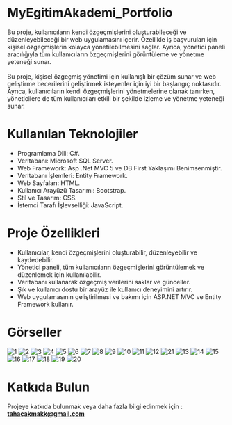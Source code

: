 # MyEgitimAkademi_Portfolio
Bu proje, kullanıcıların kendi özgeçmişlerini oluşturabileceği ve düzenleyebileceği bir web uygulamasını içerir. Özellikle iş başvuruları için kişisel 
özgeçmişlerin kolayca yönetilebilmesini sağlar. Ayrıca, yönetici paneli aracılığıyla tüm kullanıcıların özgeçmişlerini görüntüleme ve yönetme yeteneği sunar.
<br/>
<br/>
Bu proje, kişisel özgeçmiş yönetimi için kullanışlı bir çözüm sunar ve web geliştirme becerilerini geliştirmek isteyenler için iyi bir başlangıç noktasıdır. 
Ayrıca, kullanıcıların kendi özgeçmişlerini yönetmelerine olanak tanırken, yöneticilere de tüm kullanıcıları etkili bir şekilde izleme ve yönetme yeteneği sunar.

# Kullanılan Teknolojiler
- Programlama Dili: C#.
- Veritabanı: Microsoft SQL Server.
- Web Framework: Asp .Net MVC 5 ve DB First Yaklaşımı Benimsenmiştir.
- Veritabanı İşlemleri: Entity Framework.
- Web Sayfaları: HTML.
- Kullanıcı Arayüzü Tasarımı: Bootstrap.
- Stil ve Tasarım: CSS.
- İstemci Tarafı İşlevselliği: JavaScript.
# Proje Özellikleri
- Kullanıcılar, kendi özgeçmişlerini oluşturabilir, düzenleyebilir ve kaydedebilir.
- Yönetici paneli, tüm kullanıcıların özgeçmişlerini görüntülemek ve düzenlemek için kullanılabilir.
- Veritabanı kullanarak özgeçmiş verilerini saklar ve günceller.
- Şık ve kullanıcı dostu bir arayüz ile kullanıcı deneyimini artırır.
- Web uygulamasının geliştirilmesi ve bakımı için ASP.NET MVC ve Entity Framework kullanır.
# Görseller
![1](https://github.com/tahacakmakk/MyEgitimAkademi_Portfolio/assets/147727764/a4d86733-ce17-400e-883e-5598efc2bd9f)
![2](https://github.com/tahacakmakk/MyEgitimAkademi_Portfolio/assets/147727764/d3846940-7a85-4d52-8468-500d8362a610)
![3](https://github.com/tahacakmakk/MyEgitimAkademi_Portfolio/assets/147727764/0cf7e1f9-2fe8-48cb-947d-69cc85527053)
![4](https://github.com/tahacakmakk/MyEgitimAkademi_Portfolio/assets/147727764/df415bb2-956f-42ef-b0be-5a58f2ac4341)
![5](https://github.com/tahacakmakk/MyEgitimAkademi_Portfolio/assets/147727764/891d1cc6-1d16-48c6-a6a2-685c847a0285)
![6](https://github.com/tahacakmakk/MyEgitimAkademi_Portfolio/assets/147727764/e220bdba-b201-4977-89fc-501bf802ae88)
![7](https://github.com/tahacakmakk/MyEgitimAkademi_Portfolio/assets/147727764/daeb6561-8b0e-4754-a480-dd8a1281ad58)
![8](https://github.com/tahacakmakk/MyEgitimAkademi_Portfolio/assets/147727764/ce0bc32b-79ee-4ddc-a1c3-d5506e568a25)
![9](https://github.com/tahacakmakk/MyEgitimAkademi_Portfolio/assets/147727764/a544d9de-a376-4636-a17a-cb22cd886b1e)
![10](https://github.com/tahacakmakk/MyEgitimAkademi_Portfolio/assets/147727764/0abe10f7-d06f-422a-946f-0930585a57c6)
![11](https://github.com/tahacakmakk/MyEgitimAkademi_Portfolio/assets/147727764/af12edf7-bcc9-46e3-ae21-f60da3776f30)
![12](https://github.com/tahacakmakk/MyEgitimAkademi_Portfolio/assets/147727764/b6c5f7e5-7caf-4280-a851-a14fc5d8b6bd)
![21](https://github.com/tahacakmakk/MyEgitimAkademi_Portfolio/assets/147727764/7865d687-5640-47c2-93b4-d1a34094103b)
![13](https://github.com/tahacakmakk/MyEgitimAkademi_Portfolio/assets/147727764/7e3c3b03-9166-46e2-be36-664100f1ba3e)
![14](https://github.com/tahacakmakk/MyEgitimAkademi_Portfolio/assets/147727764/6beb1e67-8778-4a21-8ef0-e9be34607f92)
![15](https://github.com/tahacakmakk/MyEgitimAkademi_Portfolio/assets/147727764/b006da4c-1664-4bdc-87fa-1b14fe786c7a)
![16](https://github.com/tahacakmakk/MyEgitimAkademi_Portfolio/assets/147727764/ead85c0e-d94f-427a-95c3-b74f9f96b616)
![17](https://github.com/tahacakmakk/MyEgitimAkademi_Portfolio/assets/147727764/dfb35307-fedd-43ce-8f5e-ac42262c5beb)
![18](https://github.com/tahacakmakk/MyEgitimAkademi_Portfolio/assets/147727764/ba2e450a-186a-4a0a-84da-3ed88b6afeed)
![19](https://github.com/tahacakmakk/MyEgitimAkademi_Portfolio/assets/147727764/6af29302-3777-4457-bb75-f6ce708d66e4)
![20](https://github.com/tahacakmakk/MyEgitimAkademi_Portfolio/assets/147727764/266f124f-5b14-48bf-a709-15d45525e0ce)


# Katkıda Bulun
Projeye katkıda bulunmak veya daha fazla bilgi edinmek için : <b>tahacakmakk@gmail.com</b>
